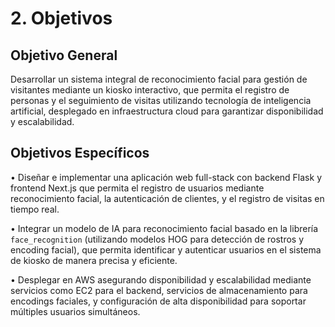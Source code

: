 # 2. Objetivos

## Objetivo General

Desarrollar un sistema integral de reconocimiento facial para gestión de visitantes mediante un kiosko interactivo, que permita el registro de personas y el seguimiento de visitas utilizando tecnología de inteligencia artificial, desplegado en infraestructura cloud para garantizar disponibilidad y escalabilidad.

## Objetivos Específicos

•	Diseñar e implementar una aplicación web full-stack con backend Flask y frontend Next.js que permita el registro de usuarios mediante reconocimiento facial, la autenticación de clientes, y el registro de visitas en tiempo real.

•	Integrar un modelo de IA para reconocimiento facial basado en la librería `face_recognition` (utilizando modelos HOG para detección de rostros y encoding facial), que permita identificar y autenticar usuarios en el sistema de kiosko de manera precisa y eficiente.

•	Desplegar en AWS asegurando disponibilidad y escalabilidad mediante servicios como EC2 para el backend, servicios de almacenamiento para encodings faciales, y configuración de alta disponibilidad para soportar múltiples usuarios simultáneos.
